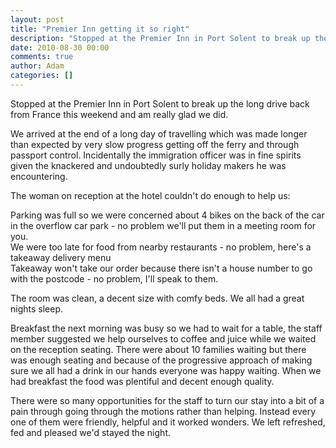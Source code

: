 ```yaml
---
layout: post
title: "Premier Inn getting it so right"
description: "Stopped at the Premier Inn in Port Solent to break up the long drive back from France this weekend and am really glad we did. We arrived at the end of a long day of travelling which was made longer than expected by very slow progress getting off t..."
date: 2010-08-30 00:00
comments: true
author: Adam
categories: []
---
```


Stopped at the Premier Inn in Port Solent to break up the long drive back from France this weekend and am really glad we did. <p /> We arrived at the end of a long day of travelling which was made longer than expected by very slow progress getting off the ferry and through passport control. Incidentally the immigration officer was in fine spirits given the knackered and undoubtedly surly holiday makers he was encountering. <p /> The woman on reception at the hotel couldn't do enough to help us: <p /> Parking was full so we were concerned about 4 bikes on the back of the car in the overflow car park - no problem we'll put them in a meeting room for you. <br />We were too late for food from nearby restaurants - no problem, here's a takeaway delivery menu <br />Takeaway won't take our order because there isn't a house number to go with the postcode - no problem, I'll speak to them. <p /> The room was clean, a decent size with comfy beds. We all had a great nights sleep. <p /> Breakfast the next morning was busy so we had to wait for a table, the staff member suggested we help ourselves to coffee and juice while we waited on the reception seating. There were about 10 families waiting but there was enough seating and because of the progressive approach of making sure we all had a drink in our hands everyone was happy waiting. When we had breakfast the food was plentiful and decent enough quality. <p /> There were so many opportunities for the staff to turn our stay into a bit of a pain through going through the motions rather than helping. Instead every one of them were friendly, helpful and it worked wonders. We left refreshed, fed and pleased we'd stayed the night.
